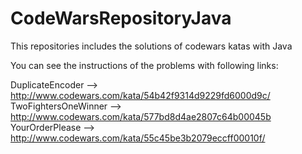 # CodeWarsRepositoryJava
This repositories includes the solutions of codewars katas with Java

You can see the instructions of the problems with following links:

DuplicateEncoder -->  http://www.codewars.com/kata/54b42f9314d9229fd6000d9c/
TwoFightersOneWinner --> http://www.codewars.com/kata/577bd8d4ae2807c64b00045b
YourOrderPlease --> http://www.codewars.com/kata/55c45be3b2079eccff00010f/
